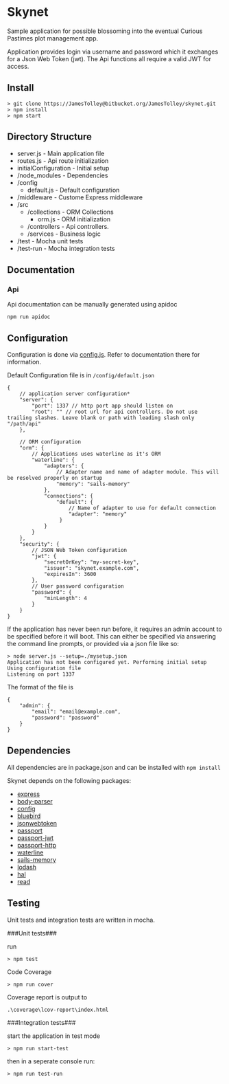# Skynet #

Sample application for possible blossoming into the eventual Curious Pastimes plot management app.

Application provides login via username and password which it exchanges for a Json Web Token (jwt). The Api functions all require a valid JWT for access.

## Install ##

```
> git clone https://JamesTolley@bitbucket.org/JamesTolley/skynet.git
> npm install
> npm start
```

## Directory Structure ##

 - server.js - Main application file
 - routes.js - Api route initialization
 - initialConfiguration - Initial setup
 - /node_modules - Dependencies
 - /config
    - default.js - Default configuration
 - /middleware - Custome Express middleware
 - /src
    - /collections - ORM Collections
        - orm.js   - ORM initialization
    - /controllers - Api controllers.
    - /services    - Business logic
 - /test - Mocha unit tests
 - /test-run - Mocha integration tests
  
## Documentation ##

### Api ###

Api documentation can be manually generated using apidoc

```
npm run apidoc
```

## Configuration ##

Configuration is done via [config.js](https://github.com/lorenwest/node-config). Refer to documentation there for information.

Default Configuration file is in `/config/default.json`
```
{
    // application server configuration*
    "server": {
        "port": 1337 // http port app should listen on
        "root": "" // root url for api controllers. Do not use trailing slashes. Leave blank or path with leading slash only "/path/api"
    },

    // ORM configuration
    "orm": {
        // Applications uses waterline as it's ORM
        "waterline": {
            "adapters": {
                // Adapter name and name of adapter module. This will be resolved properly on startup
                "memory": "sails-memory" 
            },
            "connections": {
                "default": {
                    // Name of adapter to use for default connection
                    "adapter": "memory"
                 }
            }
        }
    },
    "security": {
        // JSON Web Token configuration
        "jwt": {
            "secretOrKey": "my-secret-key", 
            "issuer": "skynet.example.com", 
            "expiresIn": 3600
        },
        // User password configuration
		"password": {
			"minLength": 4
		}        
    }
}
```

If the application has never been run before, it requires an admin account to be specified before it will boot. 
This can either be specified via answering the command line prompts, or provided via a json file like so:

```
> node server.js --setup=./mysetup.json
Application has not been configured yet. Performing initial setup
Using configuration file
Listening on port 1337
```

The format of the file is

```
{
	"admin": {
		"email": "email@example.com",
		"password": "password"
	}
}
```

## Dependencies ##

All dependencies are in package.json and can be installed with `npm install`

Skynet depends on the following packages:
 - [express](http://expressjs.com/)
 - [body-parser](https://github.com/expressjs/body-parser)
 - [config](https://github.com/lorenwest/node-config)
 - [bluebird](https://github.com/petkaantonov/bluebird)
 - [jsonwebtoken](https://github.com/auth0/node-jsonwebtoken)
 - [passport](http://passportjs.org/)
 - [passport-jwt](https://github.com/themikenicholson/passport-jwt)
 - [passport-http](https://github.com/jaredhanson/passport-http)
 - [waterline](https://github.com/balderdashy/waterline)
 - [sails-memory](https://github.com/balderdashy/sails-memory)
 - [lodash](https://lodash.com/)
 - [hal](https://github.com/naholyr/js-hal)
 - [read](https://github.com/isaacs/read)
 
## Testing ##

Unit tests and integration tests are written in mocha. 

###Unit tests###

run

```
> npm test
```

Code Coverage

```
> npm run cover
```

Coverage report is output to 
```
.\coverage\lcov-report\index.html
```

###Integration tests###

start the application in test mode

```
> npm run start-test
```

then in a seperate console run:

```
> npm run test-run
```